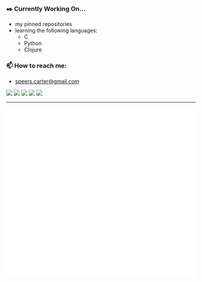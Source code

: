 ### ✒️ Currently Working On...
- my pinned repositories
- learning the following languages:
  - C
  - Python
  - Clojure


### 📫 How to reach me:

- speers.carter@gmail.com
<p>
  <a target="_blank" href="https://www.linkedin.com/in/carter-s-240854279"><img src="https://img.shields.io/badge/LinkedIn-0077B5?style=for-the-badge&logo=linkedin&logoColor=white"/></a>
<a target="_blank" href="https://www.hackerrank.com/carter_dev907"><img src="https://img.shields.io/badge/-Hackerrank-2EC866?style=for-the-badge&logo=HackerRank&logoColor=white"/></a>
<a target="_blank" href="https://www.codewars.com/users/Carter907"><img src="https://img.shields.io/badge/Codewars-B1361E?style=for-the-badge&logo=codewars&logoColor=white"/></a>
<a target="_blank" href="https://www.codingame.com/profile/7175e83246fb3b231c833c9a93ce60430054135"><img src="https://img.shields.io/badge/Codingame-F2BB13?style=for-the-badge&logo=codingame&logoColor=black"/></a>
<a target="_blank" href="https://leetcode.com/u/Carter907/"><img src="https://img.shields.io/badge/Leetcode-3C3B3A?style=for-the-badge&logo=leetcode&logoColor=white"/></a>


</p>

  
---
  
![Top Langs](github-metrics.svg)




